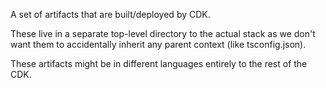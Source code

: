 A set of artifacts that are built/deployed by CDK.

These live in a separate top-level directory to the actual stack
as we don't want them to accidentally inherit any parent context (like tsconfig.json).

These artifacts might be in different languages entirely to the rest of the
CDK.
